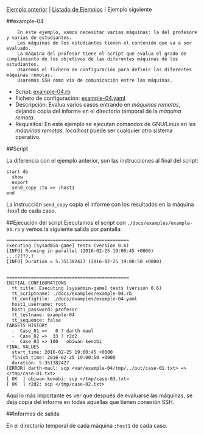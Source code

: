 
[Ejemplo anterior](./example-03.md) | [Listado de Ejemplos](./ejemplos.md) | Ejemplo siguiente

##example-04

```
    En este ejemplo, vamos necesitar varias máquinas: la del profesore y varias de estudiantes.
    Las máquinas de los estudiantes tienen el contenido que va a ser evaluado.
    La máquina del profesor tiene el script que evalua el grado de cumplimiento de los objetivos de las diferentes máquinas de los estudiantes.
    Usaremos el fichero de configuración para definir las diferentes máquinas remotas.
    Usaremos SSH como vía de comunicación entre las máquinas.
```

* Script: [example-04.rb](../examples/example-04.rb) 
* Fichero de configuración: [example-04.yaml](../examples/example-04.yaml)
* Descripción: Evalua varios casos entrando en *máquinas remotas*, dejando 
copia del informe en el directorio temporal de la *máquina remota*.
* Requisitos: En este ejemplo se ejecutan comandos de GNU/Linux en las *máquinas remotas*.
*localhost* puede ser cualquier otro sistema operativo.

##Script

La diferencia con el ejemplo anterior, son las instrucciones al final del script:

```
start do
  show
  export
  send_copy :to => :host1
end
```

La instrucción `send_copy` copia el informe con los resultados en la
máquina :hos1 de cada caso.

##Ejecución del script
Ejecutamos el script con `./docs/examples/example-04.rb` y vemos la siguiente salida por pantalla:

```
=============================================
Executing [sysadmin-game] tests (version 0.6)
[INFO] Running in parallel (2016-02-25 19:00:45 +0000)
...!????.?
[INFO] Duration = 5.351382427 (2016-02-25 19:00:50 +0000)


=============================================
INITIAL CONFIGURATIONS
  tt_title: Executing [sysadmin-game] tests (version 0.6)
  tt_scriptname: ./docs/examples/example-04.rb
  tt_configfile: ./docs/examples/example-04.yaml
  host1_username: root
  host1_password: profesor
  tt_testname: example-04
  tt_sequence: false
TARGETS HISTORY
  -  Case_01 =>   0 ? darth-maul
  -  Case_02 =>  33 ? r2d2
  -  Case_03 => 100   obiwan kenobi
FINAL VALUES
  start_time: 2016-02-25 19:00:45 +0000
  finish_time: 2016-02-25 19:00:50 +0000
  duration: 5.351382427
[ERROR] darth-maul: scp <var/example-04/tmp/../out/case-01.txt> => </tmp/case-01.txt>
[ OK  ] obiwan kenobi: scp </tmp/case-03.txt>
[ OK  ] r2d2: scp </tmp/case-02.txt>

```

Aquí lo más importante es ver que después de evaluarse las máquinas, se
deja copia del informe en todas aquellas que tienen conexión SSH.

##Informes de salida

En el directorio temporal de cada máquina `:host1` de cada caso.
